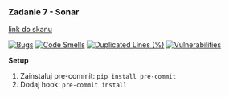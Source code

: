 ### Zadanie 7 - Sonar

[link do skanu](https://sonarcloud.io/summary/new_code?id=parabola01_ebiznes)

[![Bugs](https://sonarcloud.io/api/project_badges/measure?project=parabola01_ebiznes&metric=bugs)](https://sonarcloud.io/summary/new_code?id=parabola01_ebiznes)
[![Code Smells](https://sonarcloud.io/api/project_badges/measure?project=parabola01_ebiznes&metric=code_smells)](https://sonarcloud.io/summary/new_code?id=parabola01_ebiznes)
[![Duplicated Lines (%)](https://sonarcloud.io/api/project_badges/measure?project=parabola01_ebiznes&metric=duplicated_lines_density)](https://sonarcloud.io/summary/new_code?id=parabola01_ebiznes)
[![Vulnerabilities](https://sonarcloud.io/api/project_badges/measure?project=parabola01_ebiznes&metric=vulnerabilities)](https://sonarcloud.io/summary/new_code?id=parabola01_ebiznes)

**Setup**

1. Zainstaluj pre-commit: `pip install pre-commit`
2. Dodaj hook: `pre-commit install`

